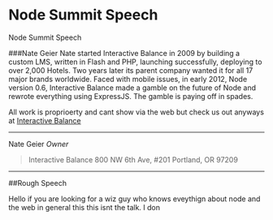 Node Summit Speech
=========

Node Summit Speech

###Nate Geier
Nate started Interactive Balance in 2009 by building a custom LMS, written in Flash and PHP, launching successfully, deploying to over 2,000 Hotels. Two years later its parent company wanted it for all 17 major brands worldwide. Faced with mobile issues, in early 2012, Node version 0.6, Interactive Balance made a gamble on the future of Node and rewrote everything using ExpressJS. The gamble is paying off in spades.

All work is proprioerty and cant show via the web but check us out anyways at [Interactive Balance](http://interactivebalance.com)

***
Nate Geier *Owner*
>Interactive Balance
>800 NW 6th Ave, #201
>Portland, OR 97209
***

##Rough Speech

Hello if you are looking for a wiz guy who knows eveythign about node and the web in general this this isnt the talk. I don